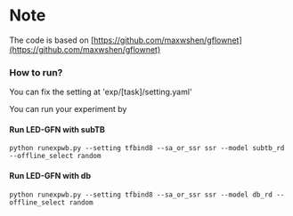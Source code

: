 # Note

The code is based on [https://github.com/maxwshen/gflownet](https://github.com/maxwshen/gflownet)

### How to run?

You can fix the setting at 'exp/[task]/setting.yaml'

You can run your experiment by 

#### Run LED-GFN with subTB
```
python runexpwb.py --setting tfbind8 --sa_or_ssr ssr --model subtb_rd --offline_select random
```

#### Run LED-GFN with db
```
python runexpwb.py --setting tfbind8 --sa_or_ssr ssr --model db_rd --offline_select random
```
